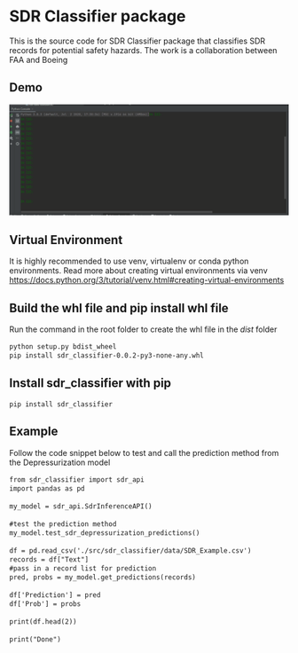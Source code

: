 # SDR Classifier package
This is the source code for SDR Classifier package that classifies SDR records for potential safety hazards.  The work is a collaboration between FAA and Boeing 

## Demo
![](https://github.com/Boeing/sdr-hazards-classification/blob/hai-branch/img/sdr_classifier.gif)

## Virtual Environment
It is highly recommended to use venv, virtualenv or conda python environments. Read more about creating virtual environments via venv
https://docs.python.org/3/tutorial/venv.html#creating-virtual-environments

## Build the whl file and pip install whl file 
Run the command in the root folder to create the whl file in the _dist_ folder
```
python setup.py bdist_wheel
pip install sdr_classifier-0.0.2-py3-none-any.whl
```

## Install sdr_classifier with pip
```
pip install sdr_classifier
```

## Example
Follow the code snippet below to test and call the prediction method from the Depressurization model

```
from sdr_classifier import sdr_api
import pandas as pd

my_model = sdr_api.SdrInferenceAPI()

#test the prediction method
my_model.test_sdr_depressurization_predictions()

df = pd.read_csv('./src/sdr_classifier/data/SDR_Example.csv')
records = df["Text"]
#pass in a record list for prediction
pred, probs = my_model.get_predictions(records)

df['Prediction'] = pred
df['Prob'] = probs

print(df.head(2))

print("Done")
```
